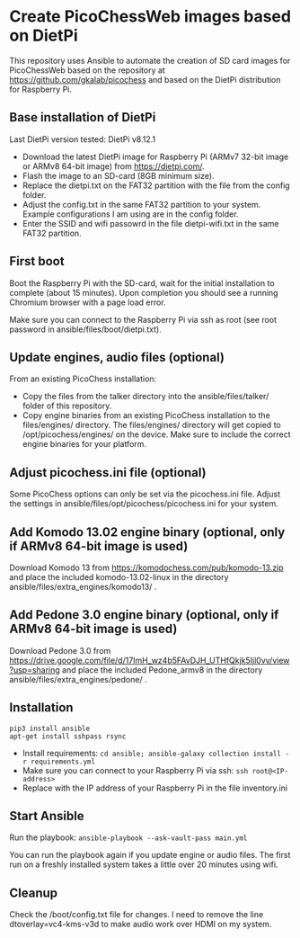 # Create PicoChessWeb images based on DietPi

This repository uses Ansible to automate the creation of SD card images for PicoChessWeb based on the repository at https://github.com/gkalab/picochess and based on the DietPi distribution for Raspberry Pi.

## Base installation of DietPi

Last DietPi version tested: DietPi v8.12.1

* Download the latest DietPi image for Raspberry Pi (ARMv7 32-bit image or ARMv8 64-bit image) from https://dietpi.com/.
* Flash the image to an SD-card (8GB minimum size).
* Replace the dietpi.txt on the FAT32 partition with the file from the config folder.
* Adjust the config.txt in the same FAT32 partition to your system. Example configurations I am using are in the config folder.
* Enter the SSID and wifi passowrd in the file dietpi-wifi.txt in the same FAT32 partition.

## First boot

Boot the Raspberry Pi with the SD-card, wait for the initial installation to complete (about 15 minutes). Upon completion you should see a running Chromium browser with a page load error.

Make sure you can connect to the Raspberry Pi via ssh as root (see root password in ansible/files/boot/dietpi.txt).

## Update engines, audio files (optional)

From an existing PicoChess installation:
* Copy the files from the talker directory into the ansible/files/talker/ folder of this repository.
* Copy engine binaries from an existing PicoChess installation to the files/engines/ directory. The files/engines/ directory will get copied to /opt/picochess/engines/ on the device. Make sure to include the correct engine binaries for your platform.

## Adjust picochess.ini file (optional)

Some PicoChess options can only be set via the picochess.ini file. Adjust the settings in ansible/files/opt/picochess/picochess.ini for your system.

## Add Komodo 13.02 engine binary (optional, only if ARMv8 64-bit image is used)

Download Komodo 13 from https://komodochess.com/pub/komodo-13.zip and place the included komodo-13.02-linux in the directory ansible/files/extra_engines/komodo13/ .

## Add Pedone 3.0 engine binary (optional, only if ARMv8 64-bit image is used)

Download Pedone 3.0 from https://drive.google.com/file/d/17ImH_wz4b5FAvDJH_UTHfQkjk5Ijl0vv/view?usp=sharing and place the included Pedone_armv8 in the directory ansible/files/extra_engines/pedone/ .

## Installation

```shell
pip3 install ansible
apt-get install sshpass rsync
```

* Install requirements: `cd ansible; ansible-galaxy collection install -r requirements.yml`
* Make sure you can connect to your Raspberry Pi via ssh: `ssh root@<IP-address>`
* Replace <raspberrypi-address> with the IP address of your Raspberry Pi in the file inventory.ini

## Start Ansible

Run the playbook: `ansible-playbook --ask-vault-pass main.yml`

You can run the playbook again if you update engine or audio files. The first run on a freshly installed system takes a little over 20 minutes using wifi.

## Cleanup

Check the /boot/config.txt file for changes. I need to remove the line
dtoverlay=vc4-kms-v3d
to make audio work over HDMI on my system.
